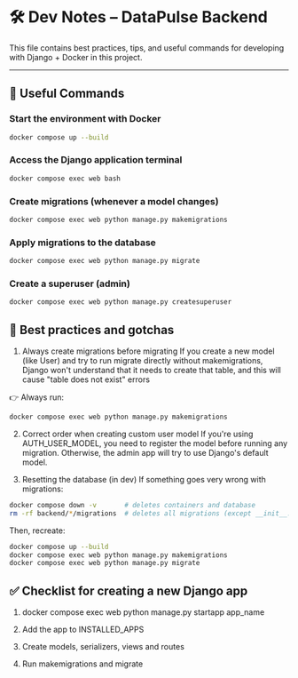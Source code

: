 # 🛠️ Dev Notes – DataPulse Backend

This file contains best practices, tips, and useful commands for developing with Django + Docker in this project.

---

## 🚀 Useful Commands

### Start the environment with Docker

```bash
docker compose up --build
```

### Access the Django application terminal

```bash
docker compose exec web bash
```

### Create migrations (whenever a model changes)

```bash
docker compose exec web python manage.py makemigrations
```

### Apply migrations to the database

```bash
docker compose exec web python manage.py migrate
```

### Create a superuser (admin)

```bash
docker compose exec web python manage.py createsuperuser
```

## 📌 Best practices and gotchas

1. Always create migrations before migrating
   If you create a new model (like User) and try to run migrate directly without makemigrations, Django won't understand that it needs to create that table, and this will cause "table does not exist" errors

👉 Always run:

```bash
docker compose exec web python manage.py makemigrations
```

2. Correct order when creating custom user model
   If you're using AUTH_USER_MODEL, you need to register the model before running any migration.
   Otherwise, the admin app will try to use Django's default model.

3. Resetting the database (in dev)
   If something goes very wrong with migrations:

```bash
docker compose down -v       # deletes containers and database
rm -rf backend/*/migrations  # deletes all migrations (except __init__.py)
```

Then, recreate:

```bash
docker compose up --build
docker compose exec web python manage.py makemigrations
docker compose exec web python manage.py migrate
```

## ✅ Checklist for creating a new Django app

1. docker compose exec web python manage.py startapp app_name

2. Add the app to INSTALLED_APPS

3. Create models, serializers, views and routes

4. Run makemigrations and migrate
